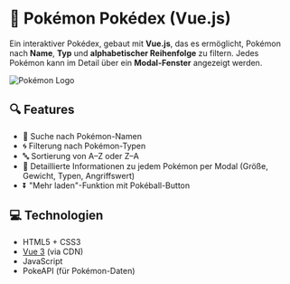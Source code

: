 # 🧢 Pokémon Pokédex (Vue.js)

Ein interaktiver Pokédex, gebaut mit **Vue.js**, das es ermöglicht, Pokémon nach **Name**, **Typ** und **alphabetischer Reihenfolge** zu filtern. Jedes Pokémon kann im Detail über ein **Modal-Fenster** angezeigt werden.

![Pokémon Logo](https://upload.wikimedia.org/wikipedia/commons/9/98/International_Pokémon_logo.svg)

## 🔍 Features

- 🔎 Suche nach Pokémon-Namen
- 🌀 Filterung nach Pokémon-Typen
- 🔤 Sortierung von A–Z oder Z–A
- 📄 Detaillierte Informationen zu jedem Pokémon per Modal (Größe, Gewicht, Typen, Angriffswert)
- ⏬ "Mehr laden"-Funktion mit Pokéball-Button

## 💻 Technologien

- HTML5 + CSS3
- [Vue 3](https://vuejs.org/) (via CDN)
- JavaScript
- PokeAPI (für Pokémon-Daten)
